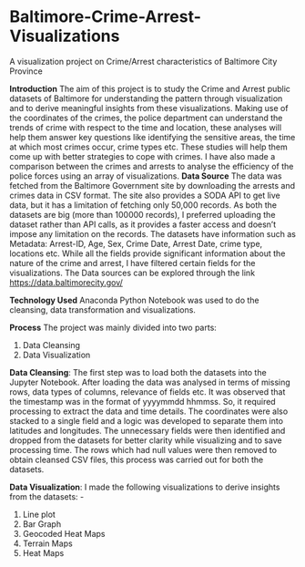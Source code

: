 # Baltimore-Crime-Arrest-Visualizations<br>
</h>A visualization project on Crime/Arrest characteristics of Baltimore City Province</h>

<b>Introduction</b>
The aim of this project is to study the Crime and Arrest public datasets of Baltimore for understanding the pattern through visualization and to derive meaningful insights from these visualizations. Making use of the coordinates of the crimes, the police department can understand the trends of crime with respect to the time and location, these analyses will help them answer key questions like identifying the sensitive areas, the time at which most crimes occur, crime types etc. These studies will help them come up with better strategies to cope with crimes. I have also made a comparison between the crimes and arrests to analyse the efficiency of the police forces using an array of visualizations.
<b>Data Source</b>
The data was fetched from the Baltimore Government site by downloading the arrests and crimes data in CSV format. The site also provides a SODA API to get live data, but it has a limitation of fetching only 50,000 records. As both the datasets are big (more than 100000 records), I preferred uploading the dataset rather than API calls, as it provides a faster access and doesn’t impose any limitation on the records.
The datasets have information such as Metadata: Arrest-ID, Age, Sex, Crime Date, Arrest Date, crime type, locations etc.
While all the fields provide significant information about the nature of the crime and arrest, I have filtered certain fields for the visualizations.
The Data sources can be explored through the link https://data.baltimorecity.gov/

<b>Technology Used</b>
Anaconda Python Notebook was used to do the cleansing, data transformation and visualizations.

<b>Process</b>
The project was mainly divided into two parts:

1.	Data Cleansing 
2.	Data Visualization

<b>Data Cleansing</b>:
The first step was to load both the datasets into the Jupyter Notebook. After loading the data was analysed in terms of missing rows, data types of columns, relevance of fields etc.
It was observed that the timestamp was in the format of yyyymmdd hhmmss. So, it required processing to extract the data and time details.
The coordinates were also stacked to a single field and a logic was developed to separate them into latitudes and longitudes.
The unnecessary fields were then identified and dropped from the datasets for better clarity while visualizing and to save processing time.
The rows which had null values were then removed to obtain cleansed CSV files, this process was carried out for both the datasets.

<b>Data Visualization</b>:
I made the following visualizations to derive insights from the datasets: -
1.	Line plot
2.	Bar Graph
3.	Geocoded Heat Maps
4.	Terrain Maps
5.	Heat Maps

